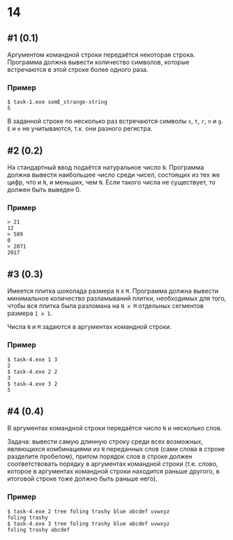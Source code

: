 # 14

## #1 (0.1)

Аргументом командной строки передаётся некоторая строка. Программа должна вывести количество символов, которые встречаются в этой строке более одного раза.

### Пример

```
$ task-1.exe somE_strange-string
5
```

В заданной строке по несколько раз встречаются символы `s`,  `t`, `r`, `n` и `g`. `E` и `e` не учитываются, т.к. они разного регистра.

## #2 (0.2)

На стандартный ввод подаётся натуральное число `N`. Программа должна вывести наибольшее число среди чисел, состоящих из тех же цифр, что и `N`, и меньших, чем `N`. Если такого числа не существует, то должен быть выведен 0.

### Пример

```
> 21
12
> 589
0
> 2071
2017
```

## #3 (0.3)

Имеется плитка шоколада размера `N` x `M`. Программа должна вывести минимальное количество разламываний плитки, необходимых для того, чтобы вся плитка была разломана на `N x M` отдельных сегментов размера `1 x 1`.

Числа `N` и `M` задаются в аргументах командной строки.

### Пример

```
$ task-4.exe 1 3
2
$ task-4.exe 2 2
3
$ task-4.exe 3 2
5
```

## #4 (0.4)

В аргументах командной строки передаётся число `N` и несколько слов.

Задача: вывести самую длинную строку среди всех возможных, являющихся комбинациями из `N` переданных слов (сами слова в строке разделите пробелом), притом порядок слов в строке должен соответствовать порядку в аргументах командной строки (т.е. слово, которое в аргументах командной строки находится раньше другого, в итоговой строке тоже должно быть раньше него).

### Пример

```
$ task-4.exe 2 tree foling trashy blue abcdef uvwxyz
foling trashy
$ task-4.exe 3 tree foling trashy blue abcdef uvwxyz
foling trashy abcdef
```
